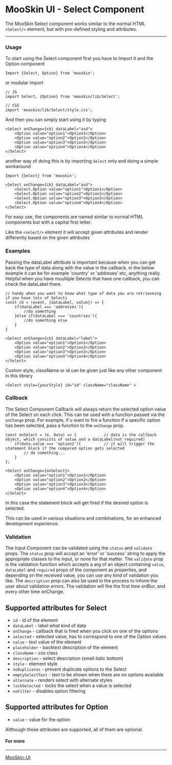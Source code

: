 # MooSkin UI - Select Component

The MooSkin Select component works similar to the normal HTML `<Select/>` element, but with pre-defined styling and attributes.

___

### Usage

To start using the Select component first you have to Import it and the Option component

```
Import {Select, Option} from 'mooskin';
```
or modular import
```
// JS
import Select, {Option} from 'mooskin/lib/Select';

// CSS
import 'mooskin/lib/Select/style.css';
```

And then you can simply start using it by typing

```
<Select onChange={cb} dataLabel="asd">
    <Option value="option1">Option1</Option>
    <Option value="option2">Option2</Option>
    <Option value="option3">Option3</Option>
    <Option value="option4">Option4</Option>
</Select>

```

another way of doing this is by importing `Select` only and doing a simple workaround
```
Import {Select} from 'mooskin';

<Select onChange={cb} dataLabel="asd">
    <Select.Option value="option1">Option1</Option>
    <Select.Option value="option2">Option2</Option>
    <Select.Option value="option3">Option3</Option>
    <Select.Option value="option4">Option4</Option>
</Select>
```

For easy use, the components are named similar to normal HTML components but with a capital first letter.

Like the `<select/>` element it will accept given attributes and render differently based on the given attributes

### Examples

Passing the dataLabel attribute is important because when you can get back the type of data along with the value in the callback, in the below example it can be for example 'country' or 'addreses' etc, anything really. Helpful when you have muultiple Selects that have one callback, you can check the dataLabel there.

```
// handy when you want to know what type of data you are retrieveing if you have lots of Selects
const cb = (event, {dataLabel, value}) => { 
    if(dataLabel === 'addresses'){
        //do something
    }else if(dataLabel === 'countries'){
        //do something else
    }
}

<Select onChange={cb} dataLabel="label">
    <Option value="option1">Option1</Option>
    <Option value="option2">Option2</Option>
    <Option value="option3">Option3</Option>
    <Option value="option4">Option4</Option>
</Select>
```


Custom style, className or id can be given just like any other component in this library 

```
<Select style={yourStyle} id="id" className="className" >
```

### Callback

The Select Component Callback will always return the selected option value of the Select on each click. This can be used with a function passed via the `onChange` prop. For example, if u want to fire a function if a specific option has been selected, pass a function to the `onChange` prop.

```
const onSelect = (e, data) => {            // data is the callback object, which consists of value and a dataLabel(not required)
    if(data.value === 'option2'){          // it will trigger the statement block if the compared option gets selected
        // do something...
    }      
};

<Select onChange={onSelect}>
    <Option value="option1">Option1</Option>
    <Option value="option2">Option2</Option>
    <Option value="option3">Option3</Option>
    <Option value="option4">Option4</Option>
</Select>
```
In this case the statement block will get fired if the desired option is selected.

This can be used in various situations and combinations, for an enhanced development experience.

### Validation

The Input Component can be validated using the `status` and `validate` props. The `status` prop will accept an 'error' or 'success' string to apply the appropriate classes to the input, or none for that matter. The `validate` prop is the validation function which accepts a arg of an object containing `value`, `dataLabel` and `required` props of the component as properties, and depending on the received value, you can use any kind of validation you like. The `description` prop can also be used in the process to inform the user about validation errors. The validation will fire the first time onBlur, and every other time onChange.

<div class="playground-doc">

## Supported attributes for Select 

* `id` - id of the element
* `dataLabel` - label what kind of data 
* `onChange` - callback that is fired when you click on one of the options
* `selected` - selected value, has to correspond to one of the Option values
* `value` - text value of the element
* `placeholder` - backtext description of the element
* `className` - css class
* `description` - select description (small italic bottom)
* `style` - element style
* `noDuplicates` - prevent duplicate options to the Select
* `emptySelectText` - text to be shown when there are no options available
* `alternate` - renders select with alternate styles
* `lockSelected` - locks the select when a value is selected
* `noFilter` - disables option filtering

## Supported attributes for Option 

* `value` - value for the option

</div>

Allthough these attributes are supported, all of them are optional.

#### For more

___

[MooSkin-UI](https://github.com/moosend/mooskin-ui)